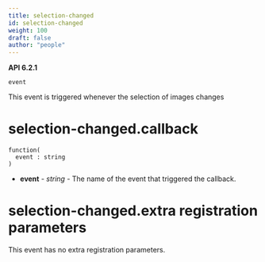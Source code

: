 ```yaml
---
title: selection-changed
id: selection-changed
weight: 100
draft: false
author: "people"
---
```


**API 6.2.1**

`event`

This event is triggered whenever the selection of images changes

# selection-changed.callback

```
function(
  event : string
)
```

* **event** - _string_ - The name of the event that triggered the callback.

# selection-changed.extra registration parameters

This event has no extra registration parameters.

